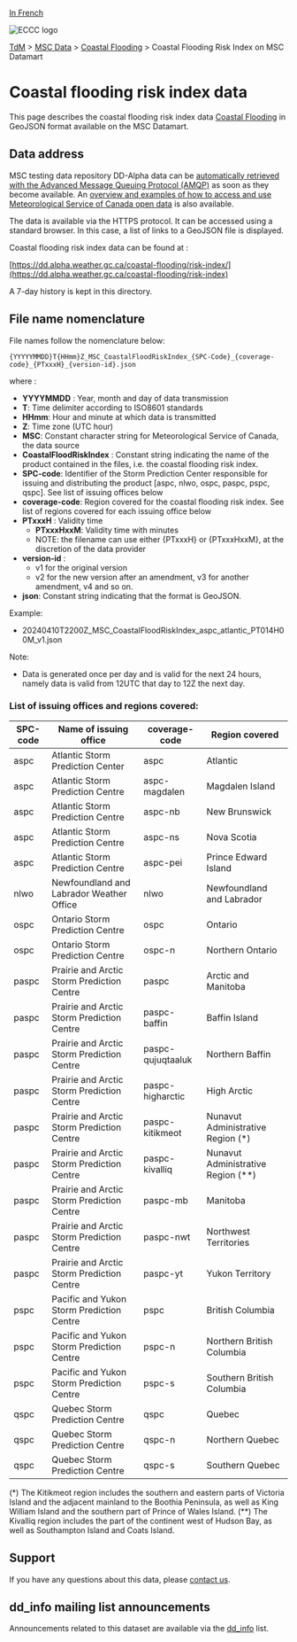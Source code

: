 [In French](readme_coastal-flooding-risk-index-datamart_fr.md)

![ECCC logo](../../img_eccc-logo.png)

[TdM](../../readme_en.md) > [MSC Data](../readme_en.md) > [Coastal Flooding](readme_coastal-flooding_en.md) > Coastal Flooding Risk Index on MSC Datamart

# Coastal flooding risk index data 

This page describes the coastal flooding risk index data [Coastal Flooding](readme_coastal-flooding_en.md) in GeoJSON format available on the MSC Datamart.

## Data address 

MSC testing data repository DD-Alpha data can be [automatically retrieved with the Advanced Message Queuing Protocol (AMQP)](../.../msc-datamart/amqp_en.md) as soon as they become available. An [overview and examples of how to access and use Meteorological Service of Canada open data](../../usage/readme_en.md) is also available.

The data is available via the HTTPS protocol. It can be accessed using a standard browser. In this case, a list of links to a GeoJSON file is displayed.

Coastal flooding risk index data can be found at :

[https://dd.alpha.weather.gc.ca/coastal-flooding/risk-index/](https://dd.alpha.weather.gc.ca/coastal-flooding/risk-index)

A 7-day history is kept in this directory.

## File name nomenclature 

File names follow the nomenclature below:

`{YYYYYMMDD}T{HHmm}Z_MSC_CoastalFloodRiskIndex_{SPC-Code}_{coverage-code}_{PTxxxH}_{version-id}.json`

where :

* __YYYYMMDD__ : Year, month and day of data transmission
* __T__: Time delimiter according to ISO8601 standards
* __HHmm__: Hour and minute at which data is transmitted
* __Z__: Time zone (UTC hour)
* __MSC__: Constant character string for Meteorological Service of Canada, the data source
* __CoastalFloodRiskIndex__ : Constant string indicating the name of the product contained in the files, i.e. the coastal flooding risk index.
* __SPC-code__: Identifier of the Storm Prediction Center responsible for issuing and distributing the product [aspc, nlwo, ospc, paspc, pspc, qspc]. See list of issuing offices below
* __coverage-code__: Region covered for the coastal flooding risk index. See list of regions covered for each issuing office below
* __PTxxxH__ : Validity time 
     * __PTxxxHxxM__: Validity time with minutes 
     * NOTE: the filename can use either {PTxxxH} or {PTxxxHxxM}, at the discretion of the data provider
* __version-id__ : 
     * v1 for the original version
     * v2 for the new version after an amendment, v3 for another amendment, v4 and so on.
* __json__: Constant string indicating that the format is GeoJSON.

Example:

* 20240410T2200Z_MSC_CoastalFloodRiskIndex_aspc_atlantic_PT014H00M_v1.json

Note:

* Data is generated once per day and is valid for the next 24 hours, namely data is valid from 12UTC that day to 12Z the next day.

### List of issuing offices and regions covered:

| SPC-code | Name of issuing office | coverage-code | Region covered |
| ------ | ------ | ------ | ------ |
| aspc | Atlantic Storm Prediction Center | aspc | Atlantic |
| aspc | Atlantic Storm Prediction Centre | aspc-magdalen | Magdalen Island |
| aspc | Atlantic Storm Prediction Centre | aspc-nb | New Brunswick |
| aspc | Atlantic Storm Prediction Centre | aspc-ns | Nova Scotia |
| aspc | Atlantic Storm Prediction Centre | aspc-pei | Prince Edward Island |
| nlwo | Newfoundland and Labrador Weather Office | nlwo | Newfoundland and Labrador |
| ospc | Ontario Storm Prediction Centre | ospc | Ontario |
| ospc | Ontario Storm Prediction Centre | ospc-n | Northern Ontario |
| paspc | Prairie and Arctic Storm Prediction Centre | paspc | Arctic and Manitoba |
| paspc | Prairie and Arctic Storm Prediction Centre | paspc-baffin | Baffin Island |
| paspc | Prairie and Arctic Storm Prediction Centre | paspc-qujuqtaaluk | Northern Baffin |
| paspc | Prairie and Arctic Storm Prediction Centre | paspc-higharctic | High Arctic |
| paspc | Prairie and Arctic Storm Prediction Centre | paspc-kitikmeot | Nunavut Administrative Region (*) |
| paspc | Prairie and Arctic Storm Prediction Centre | paspc-kivalliq | Nunavut Administrative Region (**) |
| paspc | Prairie and Arctic Storm Prediction Centre | paspc-mb | Manitoba |
| paspc | Prairie and Arctic Storm Prediction Centre | paspc-nwt | Northwest Territories |
| paspc | Prairie and Arctic Storm Prediction Centre | paspc-yt | Yukon Territory |
| pspc | Pacific and Yukon Storm Prediction Centre | pspc | British Columbia |
| pspc | Pacific and Yukon Storm Prediction Centre | pspc-n | Northern British Columbia |
| pspc | Pacific and Yukon Storm Prediction Centre | pspc-s | Southern British Columbia |
| qspc | Quebec Storm Prediction Centre | qspc | Quebec |
| qspc | Quebec Storm Prediction Centre | qspc-n | Northern Quebec |
| qspc | Quebec Storm Prediction Centre | qspc-s | Southern Quebec |

(*) The Kitikmeot region includes the southern and eastern parts of Victoria Island and the adjacent mainland to the Boothia Peninsula, as well as King William Island and the southern part of Prince of Wales Island.
(**) The Kivalliq region includes the part of the continent west of Hudson Bay, as well as Southampton Island and Coats Island.

## Support

If you have any questions about this data, please [contact us](https://weather.gc.ca/mainmenu/contact_us_f.html).

## dd_info mailing list announcements 

Announcements related to this dataset are available via the [dd_info](https://comm.collab.science.gc.ca/mailman3/postorius/lists/dd_info/) list.

